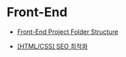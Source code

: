 # Front-End

- [Front-End Project Folder Structure](https://jinminkim-50502.medium.com/front-end-project-folder-structure-d4f151f83b39)

- [[HTML/CSS] SEO 최적화](https://velog.io/@aeong98/HTMLCSS-SEO-%EC%B5%9C%EC%A0%81%ED%99%94)
